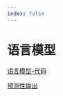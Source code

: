 ```yaml
---
index: false
---
```


# 语言模型

[语言模型-代码](%E8%AF%AD%E8%A8%80%E6%A8%A1%E5%9E%8B/%E8%AF%AD%E8%A8%80%E6%A8%A1%E5%9E%8B-%E4%BB%A3%E7%A0%81.md)

[预测性输出](%E8%AF%AD%E8%A8%80%E6%A8%A1%E5%9E%8B/%E9%A2%84%E6%B5%8B%E6%80%A7%E8%BE%93%E5%87%BA.md)